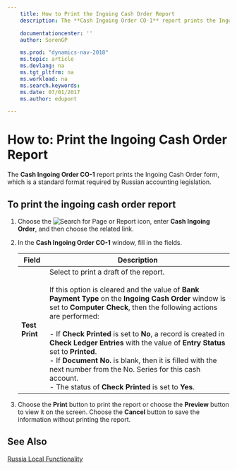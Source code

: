 ```yaml
---
    title: How to Print the Ingoing Cash Order Report
    description: The **Cash Ingoing Order CO-1** report prints the Ingoing Cash Order form, which is a standard format required by Russian accounting legislation.

    documentationcenter: ''
    author: SorenGP

    ms.prod: "dynamics-nav-2018"
    ms.topic: article
    ms.devlang: na
    ms.tgt_pltfrm: na
    ms.workload: na
    ms.search.keywords:
    ms.date: 07/01/2017
    ms.author: edupont

---
```

# How to: Print the Ingoing Cash Order Report
The **Cash Ingoing Order CO-1** report prints the Ingoing Cash Order form, which is a standard format required by Russian accounting legislation.  

## To print the ingoing cash order report  

1.  Choose the ![Search for Page or Report](../../media/ui-search/search_small.png "Search for Page or Report icon") icon, enter **Cash Ingoing Order**, and then choose the related link.  
2.  In the **Cash Ingoing Order CO-1** window, fill in the fields.  

    |Field|Description|  
    |---------------------------------|---------------------------------------|  
    |**Test Print**|Select to print a draft of the report.<br /><br /> If this option is cleared and the value of **Bank Payment Type** on the **Ingoing Cash Order** window is set to **Computer Check**, then the following actions are performed:<br /><br /> -   If **Check Printed** is set to **No**, a record is created in **Check Ledger Entries** with the value of **Entry Status** set to **Printed**.<br />-   If **Document No.** is blank, then it is filled with the next number from the No. Series for this cash account.<br />-   The status of **Check Printed** is set to **Yes**.|  

3.  Choose the **Print** button to print the report or choose the **Preview** button to view it on the screen. Choose the **Cancel** button to save the information without printing the report.  

## See Also
[Russia Local Functionality](russia-local-functionality.md)
